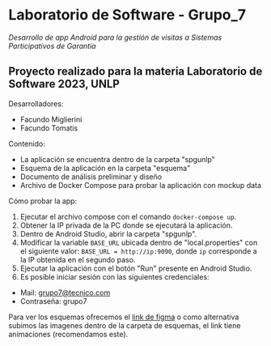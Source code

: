 # Laboratorio de Software - Grupo_7

*Desarrollo de app Android para la gestión de visitas a Sistemas Participativos de Garantía*

## Proyecto realizado para la materia Laboratorio de Software 2023, UNLP

Desarrolladores:
- Facundo Miglierini
- Facundo Tomatis

Contenido: 
- La aplicación se encuentra dentro de la carpeta "spgunlp"
- Esquema de la aplicación en la carpeta "esquema"
- Documento de análisis preliminar y diseño
- Archivo de Docker Compose para probar la aplicación con mockup data

Cómo probar la app:
1. Ejecutar el archivo compose con el comando `docker-compose up`.
2. Obtener la IP privada de la PC donde se ejecutará la aplicación.
3. Dentro de Android Studio, abrir la carpeta "spgunlp". 
4. Modificar la variable `BASE_URL` ubicada dentro de "local.properties" con el siguiente valor:
`BASE_URL = http://ip:9090`, donde `ip` corresponde a la IP obtenida en el segundo paso.
5. Ejecutar la aplicación con el botón "Run" presente en Android Studio. 
6. Es posible iniciar sesión con las siguientes credenciales:
 - Mail: grupo7@tecnico.com 
 - Contraseña: grupo7

Para ver los esquemas ofrecemos el [link de figma](https://www.figma.com/proto/ztDfI0YQqjZ6CviSy24Jxl/Laboratorio-de-Software?type=design&node-id=0-1&t=bRLwStAl59l3Umno-0&scaling=min-zoom&page-id=0%3A1&starting-point-node-id=2%3A88&show-proto-sidebar=1) o como alternativa subimos las imagenes dentro de la carpeta de esquemas, el link tiene animaciones (recomendamos este).
